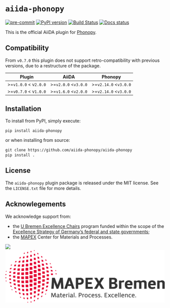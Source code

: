 # `aiida-phonopy`
[![pre-commit](https://img.shields.io/badge/pre--commit-enabled-brightgreen?logo=pre-commit&logoColor=white)](https://github.com/pre-commit/pre-commit)
[![PyPI version](https://badge.fury.io/py/aiida-phonopy.svg)](https://badge.fury.io/py/aiida-phonopy)
[![Build Status](https://github.com/aiida-phonopy/aiida-phonopy/workflows/aiida-phonopy/badge.svg?branch=develop&event=push)](https://github.com/aiida-phonopy/aiida-phonopy/actions)
[![Docs status](https://readthedocs.org/projects/aiida-phonopy/badge)](http://aiida-phonopy.readthedocs.io/)

This is the official AiiDA plugin for [Phonopy](https://phonopy.github.io/phonopy/index.html).

## Compatibility

From `v0.7.0` this plugin does not support retro-compatibility with previous versions,
due to a restructure of the package.

| Plugin | AiiDA | Phonopy |
|-|-|-|
| >=`v1.0.0` < v`2.0.0` | >=`v2.0.0` <`v3.0.0` |  >=`v2.14.0` <`v3.0.0` |
| >=`v0.7.0` < v`1.0.0` | >=`v1.6.0` <`v2.0.0` |  >=`v2.14.0` <`v3.0.0` |

## Installation

To install from PyPI, simply execute:

    pip install aiida-phonopy

or when installing from source:

    git clone https://github.com/aiida-phonopy/aiida-phonopy
    pip install .

## License

The `aiida-phonopy` plugin package is released under the MIT license.
See the `LICENSE.txt` file for more details.


## Acknowlegements

We acknowledge support from:
* the [U Bremen Excellence Chairs](https://www.uni-bremen.de/u-bremen-excellence-chairs) program funded within the scope of the [Excellence Strategy of Germany’s federal and state governments](https://www.dfg.de/en/research_funding/excellence_strategy/index.html);
* the [MAPEX](https://www.uni-bremen.de/en/mapex) Center for Materials and Processes.

<img src="https://raw.githubusercontent.com/aiida-phonopy/aiida-phonopy/docs/source/images/UBREMEN.png">
<img src="https://raw.githubusercontent.com/aiida-phonopy/aiida-phonopy/develop/docs/source/images/MAPEX.jpg">
